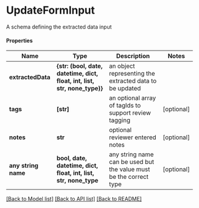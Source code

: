 # UpdateFormInput

A schema defining the extracted data input

#### Properties
Name | Type | Description | Notes
------------ | ------------- | ------------- | -------------
**extractedData** | **{str: (bool, date, datetime, dict, float, int, list, str, none_type)}** | an object representing the extracted data to be updated | 
**tags** | **[str]** | an optional array of tagIds to support review tagging | [optional] 
**notes** | **str** | optional reviewer entered notes | [optional] 
**any string name** | **bool, date, datetime, dict, float, int, list, str, none_type** | any string name can be used but the value must be the correct type | [optional]

[[Back to Model list]](../README.md#documentation-for-models) [[Back to API list]](../README.md#documentation-for-api-endpoints) [[Back to README]](../README.md)

